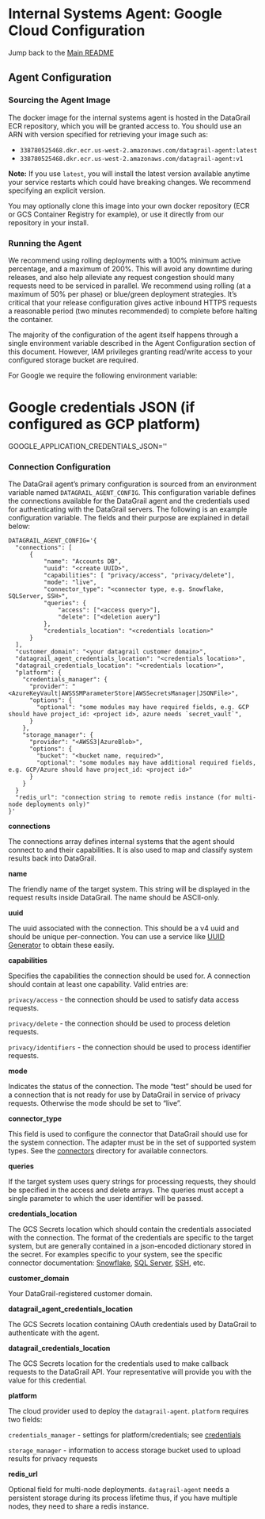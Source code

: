 # Internal Systems Agent: Google Cloud Configuration

Jump back to the [Main README](README.md)

## Agent Configuration

### Sourcing the Agent Image

The docker image for the internal systems agent is hosted in the DataGrail ECR repository, which you will be granted
access to. You should use an ARN with version specified for retrieving your image such as:

- `338780525468.dkr.ecr.us-west-2.amazonaws.com/datagrail-agent:latest`
- `338780525468.dkr.ecr.us-west-2.amazonaws.com/datagrail-agent:v1`

**Note:** If you use `latest`, you will install the latest version available anytime your service restarts which could
have breaking changes. We recommend specifying an explicit version.

You may optionally clone this image into your own docker repository (ECR or GCS Container Registry for example), or use
it directly from our repository in your install.

### Running the Agent

We recommend using rolling deployments with a 100% minimum active percentage, and a maximum of 200%. This will avoid any
downtime during releases, and also help alleviate any request congestion should many requests need to be serviced in
parallel. We recommend using rolling (at a maximum of 50% per phase) or blue/green deployment strategies. It’s critical
that your release configuration gives active inbound HTTPS requests a reasonable period (two minutes recommended) to
complete before halting the container.

The majority of the configuration of the agent itself happens through a single environment variable described in the
Agent Configuration section of this document. However, IAM privileges granting read/write access to your configured
storage bucket are required.

For Google we require the following environment variable:

# Google credentials JSON (if configured as GCP platform)
GOOGLE_APPLICATION_CREDENTIALS_JSON='<extracted google credentials file json>'

### Connection Configuration

The DataGrail agent’s primary configuration is sourced from an environment variable named `DATAGRAIL_AGENT_CONFIG`. This
configuration variable defines the connections available for the DataGrail agent and the credentials used for
authenticating with the DataGrail servers. The following is an example configuration variable. The fields and their
purpose are explained in detail below:

```
DATAGRAIL_AGENT_CONFIG='{
  "connections": [
      {
          "name": "Accounts DB",
          "uuid": "<create UUID>",
          "capabilities": [ "privacy/access", "privacy/delete"],
          "mode": "live",
          "connector_type": "<connector type, e.g. Snowflake, SQLServer, SSH>",
          "queries": {
              "access": ["<access query>"],
              "delete": ["<deletion auery"]
          },
          "credentials_location": "<credentials location>"
      }
  ],
  "customer_domain": "<your datagrail customer domain>",
  "datagrail_agent_credentials_location": "<credentials location>",
  "datagrail_credentials_location": "<credentials location>",
  "platform": {
    "credentials_manager": {
      "provider": "<AzureKeyVault|AWSSSMParameterStore|AWSSecretsManager|JSONFile>",
      "options": {
        "optional": "some modules may have required fields, e.g. GCP should have project_id: <project id>, azure needs `secret_vault`",
      }
    },
    "storage_manager": {
      "provider": "<AWSS3|AzureBlob>",
      "options": {
        "bucket": "<bucket name, required>",
        "optional": "some modules may have additional required fields, e.g. GCP/Azure should have project_id: <project id>"
      }
    }
  }
  "redis_url": "connection string to remote redis instance (for multi-node deployments only)"
}'
```

**connections**

The connections array defines internal systems that the agent should connect to and their capabilities. It is also used
to map and classify system results back into DataGrail.

**name**

The friendly name of the target system. This string will be displayed in the request results inside DataGrail. The name
should be ASCII-only.

**uuid**

The uuid associated with the connection. This should be a v4 uuid and should be unique per-connection. You can use a
service like [UUID Generator](https://www.uuidgenerator.net/) to obtain these easily.

**capabilities**

Specifies the capabilities the connection should be used for. A connection should contain at least one capability. Valid
entries are:

`privacy/access` - the connection should be used to satisfy data access requests.

`privacy/delete` - the connection should be used to process deletion requests.

`privacy/identifiers` - the connection should be used to process identifier requests.

**mode**

Indicates the status of the connection. The mode “test” should be used for a connection that is not ready for use by
DataGrail in service of privacy requests. Otherwise the mode should be set to “live”.

**connector_type**

This field is used to configure the connector that DataGrail should use for the system connection. The adapter must be
in the set of supported system types. See the [connectors](../connectors) directory for available connectors.

**queries**

If the target system uses query strings for processing requests, they should be specified in the access and delete
arrays. The queries must accept a single parameter to which the user identifier will be passed.

**credentials_location**

The GCS Secrets location which should contain the credentials associated with the connection. The format of the
credentials are specific to the target system, but are generally contained in a json-encoded dictionary stored in the
secret. For examples specific to your system, see the specific connector
documentation: [Snowflake](SNOWFLAKE.md), [SQL Server](SQL_SERVER.md), [SSH](SSH.md), etc.

**customer_domain**

Your DataGrail-registered customer domain.

**datagrail_agent_credentials_location**

The GCS Secrets location containing OAuth credentials used by DataGrail to authenticate with the agent.

**datagrail_credentials_location**

The GCS Secrets location for the credentials used to make callback requests to the DataGrail API. Your representative
will provide you with the value for this credential.

**platform**

The cloud provider used to deploy the `datagrail-agent`. `platform` requires two fields:

`credentials_manager` - settings for platform/credentials; see [credentials](../platforms/credentials)

`storage_manager` - information to access storage bucket used to upload results for privacy requests

**redis_url**

Optional field for multi-node deployments. `datagrail-agent` needs a persistent storage during its process lifetime
thus, if you have multiple nodes, they need to share a redis instance.
